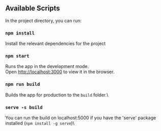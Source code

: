 ## Available Scripts

In the project directory, you can run:

### `npm install`

Install the relevant dependencies for the project

### `npm start`

Runs the app in the development mode.\
Open [http://localhost:3000](http://localhost:3000) to view it in the browser.

### `npm run build`

Builds the app for production to the `build` folder.\

### `serve -s build`

You can run the build on localhost:5000 if you have the 'serve' package installed (`npm install -g serve`)\
